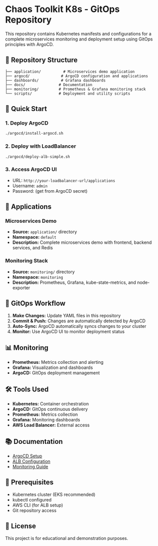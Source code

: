 # Chaos Toolkit K8s - GitOps Repository

This repository contains Kubernetes manifests and configurations for a complete microservices monitoring and deployment setup using GitOps principles with ArgoCD.

## 📁 Repository Structure

```
├── application/          # Microservices demo application
├── argocd/              # ArgoCD configuration and applications
├── dashboards/          # Grafana dashboards
├── docs/               # Documentation
├── monitoring/         # Prometheus & Grafana monitoring stack
└── scripts/            # Deployment and utility scripts
```

## 🚀 Quick Start

### 1. Deploy ArgoCD
```bash
./argocd/install-argocd.sh
```

### 2. Deploy with LoadBalancer
```bash
./argocd/deploy-alb-simple.sh
```

### 3. Access ArgoCD UI
- URL: `http://your-loadbalancer-url/applications`
- Username: `admin`
- Password: (get from ArgoCD secret)

## 🎯 Applications

### Microservices Demo
- **Source:** `application/` directory
- **Namespace:** `default`
- **Description:** Complete microservices demo with frontend, backend services, and Redis

### Monitoring Stack
- **Source:** `monitoring/` directory
- **Namespace:** `monitoring`
- **Description:** Prometheus, Grafana, kube-state-metrics, and node-exporter

## 🔄 GitOps Workflow

1. **Make Changes:** Update YAML files in this repository
2. **Commit & Push:** Changes are automatically detected by ArgoCD
3. **Auto-Sync:** ArgoCD automatically syncs changes to your cluster
4. **Monitor:** Use ArgoCD UI to monitor deployment status

## 📊 Monitoring

- **Prometheus:** Metrics collection and alerting
- **Grafana:** Visualization and dashboards
- **ArgoCD:** GitOps deployment management

## 🛠️ Tools Used

- **Kubernetes:** Container orchestration
- **ArgoCD:** GitOps continuous delivery
- **Prometheus:** Metrics collection
- **Grafana:** Monitoring dashboards
- **AWS Load Balancer:** External access

## 📚 Documentation

- [ArgoCD Setup](argocd/README-ArgoCD.md)
- [ALB Configuration](argocd/README-ALB.md)
- [Monitoring Guide](docs/README-Enhanced-Monitoring.md)

## 🔧 Prerequisites

- Kubernetes cluster (EKS recommended)
- kubectl configured
- AWS CLI (for ALB setup)
- Git repository access

## 📝 License

This project is for educational and demonstration purposes.
